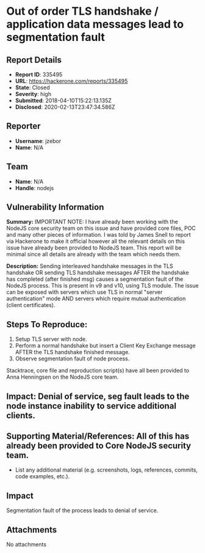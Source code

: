 # Out of order TLS handshake / application data messages lead to segmentation fault

## Report Details
- **Report ID**: 335495
- **URL**: https://hackerone.com/reports/335495
- **State**: Closed
- **Severity**: high
- **Submitted**: 2018-04-10T15:22:13.135Z
- **Disclosed**: 2020-02-13T23:47:34.586Z

## Reporter
- **Username**: jzebor
- **Name**: N/A

## Team
- **Name**: N/A
- **Handle**: nodejs

## Vulnerability Information
**Summary:** 
IMPORTANT NOTE: I have already been working with the NodeJS core security team on this issue and have provided core files, POC and many other pieces of information. I was told by James Snell to report via Hackerone to make it official however all the relevant details on this issue have already been provided to NodeJS team. This report will be minimal since all details are already with the team which needs them.

**Description:** Sending interleaved handshake messages in the TLS handshake OR sending TLS handshake messages AFTER the handshake has completed (after finished msg) causes a segmentation fault of the NodeJS process. This is present in v9 and v10, using TLS module. The issue can be exposed with servers which use TLS in normal "server authentication" mode AND servers which require mutual authentication (client certificates).


## Steps To Reproduce:

  1. Setup TLS server with node. 
  2. Perform a normal handshake but insert a Client Key Exchange message AFTER the TLS handshake finished message.
  3. Observe segmentation fault of node process.

Stacktrace, core file and reproduction script(s) have all been provided to Anna Henningsen on the NodeJS core team.

## Impact: Denial of service, seg fault leads to the node instance inability to service additional clients.

## Supporting Material/References: All of this has already been provided to Core NodeJS security team.

  * List any additional material (e.g. screenshots, logs, references, commits, code examples, etc.).

## Impact

Segmentation fault of the process leads to denial of service.

## Attachments
No attachments
